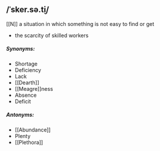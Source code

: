 ## /ˈsker.sə.t̬i/  
[[N]]
a situation in which something is not easy to find or get

- the scarcity of skilled workers

##### Synonyms:
- Shortage
- Deficiency
- Lack
- [[Dearth]]
- [[Meagre]]ness
- Absence
- Deficit

##### Antonyms:
- [[Abundance]]
- Plenty
- [[Plethora]]
